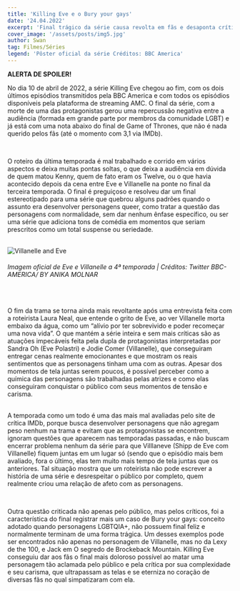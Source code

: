 ```yaml
---
title: 'Killing Eve e o Bury your gays'
date: '24.04.2022'
excerpt: 'Final trágico da série causa revolta em fãs e desaponta críticos.'
cover_image: '/assets/posts/img5.jpg'
author: Swan
tag: Filmes/Séries
legend: 'Pôster oficial da série Créditos: BBC America'
---
```


**ALERTA DE SPOILER!**

No dia 10 de abril de 2022, a série Killing Eve chegou ao fim, com os dois últimos episódios transmitidos pela BBC America e com todos os episódios disponíveis pela plataforma de streaming AMC. O final da série, com a morte de uma das protagonistas gerou uma repercussão negativa entre a audiência (formada em grande parte por membros da comunidade LGBT) e já está com uma nota abaixo do final de Game of Thrones, que não é nada querido pelos fãs (até o momento com 3,1 via IMDb).

&nbsp;

O roteiro da última temporada é mal trabalhado e corrido em vários aspectos e deixa muitas pontas soltas, o que deixa a audiência em dúvida de quem matou Kenny, quem de fato eram os Twelve, ou o que havia acontecido depois da cena entre Eve e Villanelle na ponte no final da terceira temporada. O final é preguiçoso e resolveu dar um final estereotipado para uma série que quebrou alguns padrões quando o assunto era desenvolver personagens queer, como tratar a questão das personagens com normalidade, sem dar nenhum ênfase específico, ou ser uma série que adiciona tons de comédia em momentos que seriam prescritos como um total suspense ou seriedade.
\
&nbsp;

![Villanelle and Eve](/assets/posts/killing-eve/villanelle_eve.jpg)
###### Imagem oficial de Eve e Villanelle a 4ª temporada | Créditos: Twitter BBC-AMERICA/ BY ANIKA MOLNAR

&nbsp;

O fim da trama se torna ainda mais revoltante após uma entrevista feita com a roteirista Laura Neal, que entende o grito de Eve, ao ver Villanelle morta embaixo da água, como um “alívio por ter sobrevivido e poder recomeçar uma nova vida”. O que mantém a série inteira e sem mais críticas são as atuações impecáveis feita pela dupla de protagonistas interpretadas por Sandra Oh (Eve Polastri) e Jodie Comer (Villanelle), que conseguiram entregar cenas realmente emocionantes e que mostram os reais sentimentos que as personagens tinham uma com as outras. Apesar dos momentos de tela juntas serem poucos, é possível perceber como a química das personagens são trabalhadas pelas atrizes e como elas conseguiram conquistar o público com seus momentos de tensão e carisma.
\
&nbsp;

A temporada como um todo é uma das mais mal avaliadas pelo site de crítica IMDb, porque busca desenvolver personagens que não agregam peso nenhum na trama e evitam que as protagonistas se encontrem, ignoram questões que aparecem nas temporadas passadas, e não buscam encerrar problema nenhum da série para que Villlaneve (Shipp de Eve com Villanelle) fiquem juntas em um lugar só (sendo que o episódio mais bem avaliado, fora o último, elas tem muito mais tempo de tela juntas que os anteriores. Tal situação mostra que um roteirista não pode escrever a história de uma série e desrespeitar o público por completo, quem realmente criou uma relação de afeto com as personagens. 

&nbsp;

Outra questão criticada não apenas pelo público, mas pelos críticos, foi a característica do final registrar mais um caso de Bury your gays: conceito adotado quando personagens LGBTQIA+, não possuem final feliz e normalmente terminam de uma forma trágica. Um desses exemplos pode ser encontrados não apenas no personagem de Villanelle, mas no da Lexy de the 100, e Jack em O segredo de Brockeback Mountain. Killing Eve conseguiu dar aos fãs o final mais doloroso possível ao matar uma personagem tão aclamada pelo público e pela crítica por sua complexidade e seu carisma, que ultrapassam as telas e se eterniza no coração de diversas fãs no qual simpatizaram com ela.

\
&nbsp;